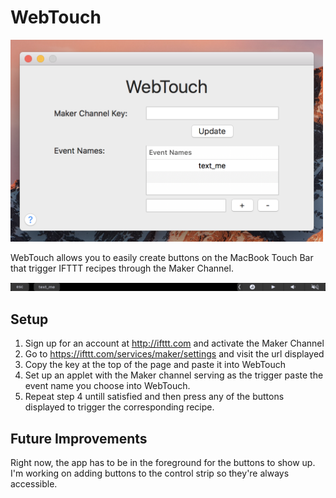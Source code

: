 # WebTouch

<img src="/window_clean.png" width="500">

WebTouch allows you to easily create buttons on the MacBook Touch Bar that trigger IFTTT recipes through the Maker Channel.

![Alt text](/touchbar.png?raw=true)

## Setup

1) Sign up for an account at http://ifttt.com and activate the Maker Channel<br>
2) Go to https://ifttt.com/services/maker/settings and visit the url displayed<br>
3) Copy the key at the top of the page and paste it into WebTouch<br>
4) Set up an applet with the Maker channel serving as the trigger paste the event name you choose into WebTouch.<br>
5) Repeat step 4 untill satisfied and then press any of the buttons displayed to trigger the corresponding recipe. 

## Future Improvements

Right now, the app has to be in the foreground for the buttons to show up. I'm working on adding buttons to the control strip so they're always accessible.
